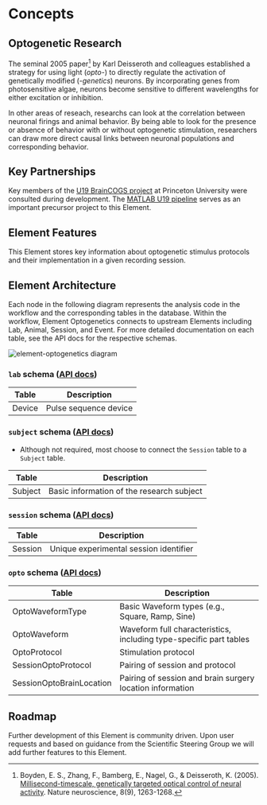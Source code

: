 # Concepts

## Optogenetic Research

The seminal 2005 paper[^1] by Karl Deisseroth and colleagues established a strategy for
using light (*opto-*) to directly regulate the activation of genetically modified
(*-genetics*) neurons. By incorporating genes from photosensitive algae, neurons become
sensitive to different wavelengths for either excitation or inhibition.

In other areas of reseach, researchs can look at the correlation between neuronal
firings and animal behavior. By being able to look for the presence or absence of
behavior with or without optogenetic stimulation, researchers can draw more direct
causal links between neuronal populations and corresponding behavior.

[^1]: Boyden, E. S., Zhang, F., Bamberg, E., Nagel, G., & Deisseroth, K. (2005).
    [Millisecond-timescale, genetically targeted optical control of neural activity](https://www.nature.com/articles/nn1525).
    Nature neuroscience, 8(9), 1263-1268.

## Key Partnerships

Key members of the [U19 BrainCOGS project](https://www.braincogs.org/) at Princeton
University were consulted during development. The
[MATLAB U19 pipeline](https://github.com/BrainCOGS/U19-pipeline-matlab/tree/master/schemas/%2Boptogenetics)
serves as an important precursor project to this Element.

## Element Features

This Element stores key information about optogenetic stimulus protocols and their
implementation in a given recording session.

## Element Architecture

Each node in the following diagram represents the analysis code in the workflow and the
corresponding tables in the database.  Within the workflow, Element Optogenetics connects
to upstream Elements including Lab, Animal, Session, and Event.  For more detailed
documentation on each table, see the API docs for the respective schemas.

![element-optogenetics diagram](https://raw.githubusercontent.com/datajoint/element-optogenetics/main/images/diagram_opto.svg)

### `lab` schema ([API docs](../api/workflow_Optogenetics/pipeline/#workflow_Optogenetics.pipeline.Device))

| Table | Description |
| --- | --- |
| Device | Pulse sequence device |

### `subject` schema ([API docs](https://datajoint.com/docs/elements/element-animal/api/element_animal/subject))

- Although not required, most choose to connect the `Session` table to a `Subject` table.

| Table | Description |
| --- | --- |
| Subject | Basic information of the research subject |

### `session` schema ([API docs](https://datajoint.com/docs/elements/element-session/api/element_session/session_with_datetime))

| Table | Description |
| --- | --- |
| Session | Unique experimental session identifier |

### `opto` schema ([API docs](../api/element_optogenetics/optogenetics))

| Table | Description |
| --- | --- |
| OptoWaveformType | Basic Waveform types (e.g., Square, Ramp, Sine) |
| OptoWaveform | Waveform full characteristics, including type-specific part tables |
| OptoProtocol | Stimulation protocol |
| SessionOptoProtocol | Pairing of session and protocol |
| SessionOptoBrainLocation | Pairing of session and brain surgery location information |

## Roadmap

Further development of this Element is community driven.  Upon user requests and based on guidance from the Scientific Steering Group we will add further features to this Element.

